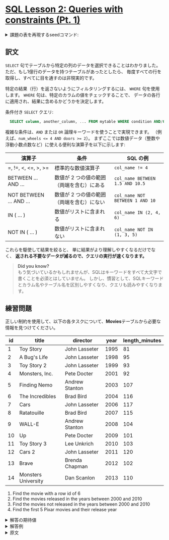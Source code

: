# [SQL Lesson 2: Queries with constraints (Pt. 1)](https://sqlbolt.com/lesson/select_queries_with_constraints)

<details>
  <summary>課題の表を再現するseedコマンド:</summary>

  ```SQL
    DROP TABLE IF EXISTS movies;

    CREATE TABLE IF NOT EXISTS movies (
      id              INTEGER         PRIMARY KEY,
      title           VARCHAR(255)    NOT NULL,
      director        VARCHAR(255)    NOT NULL,
      year            INTEGER         NOT NULL,
      length_minutes  INTEGER         NOT NULL
    );

    INSERT INTO movies (id, title, director, year, length_minutes)
    VALUES
    (1,  'Toy Story',           'John Lasseter',  1995, 81),
    (2,  'A Bug''s Life',       'John Lasseter',  1998, 95),
    (3,  'Toy Story 2',         'John Lasseter',  1999, 93),
    (4,  'Monsters, Inc.',      'Pete Docter',    2001, 92),
    (5,  'Finding Nemo',        'Andrew Stanton', 2003, 107),
    (6,  'The Incredibles',     'Brad Bird',      2004, 116),
    (7,  'Cars',                'John Lasseter',  2006, 117),
    (8,  'Ratatouille',         'Brad Bird',      2007, 115),
    (9,  'WALL-E',              'Andrew Stanton', 2008, 104),
    (10, 'Up',                  'Pete Docter',    2009, 101),
    (11, 'Toy Story 3',         'Lee Unkrich',    2010, 103),
    (12, 'Cars 2',              'John Lasseter',  2011, 120),
    (13, 'Brave',               'Brenda Chapman', 2012, 102),
    (14, 'Monsters University', 'Dan Scanlon',    2013, 110);
  ```

  または以下を実行:

  ```psql
    \i /home/postgres/dataset/sqlbolt/movies.sql
  ```
</details>

## 訳文

`SELECT` 句でテーブルから特定の列のデータを選択できることはわかりました。
ただ、もし1億行のデータを持つテーブルがあったとしたら、
毎度すべての行を取得し、すべてに目を通すのは非現実的です。

特定の結果（行）を返さないようにフィルタリングするには、
`WHERE` 句を使用します。
`WHERE` 句は、特定のカラムの値をチェックすることで、
データの各行に適用され、結果に含めるかどうかを決定します。

条件付き `SELECT` クエリ:

```SQL
  SELECT column, another_column, ... FROM mytable WHERE condition AND/OR another_condition AND/OR ...;
```

複雑な条件は、`AND` または `OR` 論理キーワードを使うことで実現できます。
（例えば、`num_wheels <= 4 AND doors >= 2`）。
まずここでは数値データ（整数や浮動小数点数など）に使える便利な演算子を以下に示します:

| 演算子              | 条件                                      | SQL の例                        |
| ------------------- | ----------------------------------------- | ------------------------------- |
| =, !=, <, <=, >, >= | 標準的な数値演算子                        | `col_name != 4`                 |
| BETWEEN … AND …     | 数値が 2 つの値の範囲（両端を含む）にある | `col_name BETWEEN 1.5 AND 10.5` |
| NOT BETWEEN … AND … | 数値が 2 つの値の範囲（両端を含む）にない | `col_name NOT BETWEEN 1 AND 10` |
| IN ( … )            | 数値がリストに含まれる                    | `col_name IN (2, 4, 6)`         |
| NOT IN ( … )        | 数値がリストに含まれない                  | `col_name NOT IN (1, 3, 5)`     |

これらを駆使して結果を絞ると、
単に結果がより理解しやすくなるだけでなく、
**返される不要なデータが減るので、クエリの実行が速くなります。**

>**Did you know?**  
もう気づいているかもしれませんが、SQLはキーワードをすべて大文字で書くことを必須とはしていません。
しかし、慣習として、SQLキーワードとカラム名やテーブル名を区別しやすくなり、クエリも読みやすくなります。

## 練習問題

正しい制約を使用して、以下の各タスクについて、**Movies**テーブルから必要な情報を見つけてください。

| id  | title               | director       | year | length_minutes |
| --- | ------------------- | -------------- | ---- | -------------- |
| 1   | Toy Story           | John Lasseter  | 1995 | 81             |
| 2   | A Bug's Life        | John Lasseter  | 1998 | 95             |
| 3   | Toy Story 2         | John Lasseter  | 1999 | 93             |
| 4   | Monsters, Inc.      | Pete Docter    | 2001 | 92             |
| 5   | Finding Nemo        | Andrew Stanton | 2003 | 107            |
| 6   | The Incredibles     | Brad Bird      | 2004 | 116            |
| 7   | Cars                | John Lasseter  | 2006 | 117            |
| 8   | Ratatouille         | Brad Bird      | 2007 | 115            |
| 9   | WALL-E              | Andrew Stanton | 2008 | 104            |
| 10  | Up                  | Pete Docter    | 2009 | 101            |
| 11  | Toy Story 3         | Lee Unkrich    | 2010 | 103            |
| 12  | Cars 2              | John Lasseter  | 2011 | 120            |
| 13  | Brave               | Brenda Chapman | 2012 | 102            |
| 14  | Monsters University | Dan Scanlon    | 2013 | 110            |

1. Find the movie with a row id of 6
2. Find the movies released in the years between 2000 and 2010
3. Find the movies not released in the years between 2000 and 2010
4. Find the first 5 Pixar movies and their release year

<details>
  <summary>解答の期待値</summary>

  1. Find the movie with a row id of 6
  ```psql
     id |      title      | director  | year | length_minutes
    ----+-----------------+-----------+------+----------------
      6 | The Incredibles | Brad Bird | 2004 |            116
  ```
  2. Find the movies released in the years between 2000 and 2010
  ```psql
     id |      title      |    director    | year | length_minutes
    ----+-----------------+----------------+------+----------------
      4 | Monsters, Inc.  | Pete Docter    | 2001 |             92
      5 | Finding Nemo    | Andrew Stanton | 2003 |            107
      6 | The Incredibles | Brad Bird      | 2004 |            116
      7 | Cars            | John Lasseter  | 2006 |            117
      8 | Ratatouille     | Brad Bird      | 2007 |            115
      9 | WALL-E          | Andrew Stanton | 2008 |            104
     10 | Up              | Pete Docter    | 2009 |            101
     11 | Toy Story 3     | Lee Unkrich    | 2010 |            103
  ```
  3. Find the movies not released in the years between 2000 and 2010
  ```psql
     id |        title        |    director    | year | length_minutes
    ----+---------------------+----------------+------+----------------
      1 | Toy Story           | John Lasseter  | 1995 |             81
      2 | A Bug's Life        | John Lasseter  | 1998 |             95
      3 | Toy Story 2         | John Lasseter  | 1999 |             93
     12 | Cars 2              | John Lasseter  | 2011 |            120
     13 | Brave               | Brenda Chapman | 2012 |            102
     14 | Monsters University | Dan Scanlon    | 2013 |            110
  ```
  4. Find the first 5 Pixar movies and their release year
  ```psql
    id |     title      |    director    | year | length_minutes
    ----+----------------+----------------+------+----------------
      1 | Toy Story      | John Lasseter  | 1995 |             81
      2 | A Bug's Life   | John Lasseter  | 1998 |             95
      3 | Toy Story 2    | John Lasseter  | 1999 |             93
      4 | Monsters, Inc. | Pete Docter    | 2001 |             92
      5 | Finding Nemo   | Andrew Stanton | 2003 |            107
  ```
</details>

<details>
  <summary>解答例</summary>

  1. Find the movie with a row id of 6
  ```psql
    SELECT * FROM movies WHERE id = 6;
  ```
  2. Find the movies released in the years between 2000 and 2010
  ```psql
    SELECT * FROM movies WHERE year BETWEEN 2000 AND 2010;
  ```
  3. Find the movies not released in the years between 2000 and 2010
  ```psql
    SELECT * FROM movies WHERE year NOT BETWEEN 2000 AND 2010;
  ```
  4. Find the first 5 Pixar movies and their release year
  ```psql
    SELECT * FROM movies WHERE id <= 5;
  ```
</details>

<details>
  <summary>原文</summary>

  Now we know how to select for specific columns of data from a table, but if you had a table with a hundred million rows of data, reading through all the rows would be inefficient and perhaps even impossible.

  In order to filter certain results from being returned, we need to use a `WHERE` clause in the query. The clause is applied to each row of data by checking specific column values to determine whether it should be included in the results or not.

  Select query with constraints

  `SELECT column, another_column, … FROM mytable **WHERE _condition_ AND/OR _another_condition_ AND/OR …**;`

  More complex clauses can be constructed by joining numerous `AND` or `OR` logical keywords (ie. num\_wheels >= 4 AND doors <= 2). And below are some useful operators that you can use for numerical data (ie. integer or floating point):

  | Operator            | Condition                                            | SQL Example                   |
  | ------------------- | ---------------------------------------------------- | ----------------------------- |
  | =, !=, <, <=, >, >= | Standard numerical operators                         | col_name != 4                 |
  | BETWEEN … AND …     | Number is within range of two values (inclusive)     | col_name BETWEEN 1.5 AND 10.5 |
  | NOT BETWEEN … AND … | Number is not within range of two values (inclusive) | col_name NOT BETWEEN 1 AND 10 |
  | IN (…)              | Number exists in a list                              | col_name IN (2, 4, 6)         |
  | NOT IN (…)          | Number does not exist in a list                      | col_name NOT IN (1, 3, 5)     |

  In addition to making the results more manageable to understand, writing clauses to constrain the set of rows returned also allows the query to run faster due to the reduction in unnecessary data being returned.

  >**Did you know?**  
  As you might have noticed by now, SQL doesn't _require_ you to write the keywords all capitalized, but as a convention, it helps people distinguish SQL keywords from column and tables names, and makes the query easier to read.

  ## Exercise

  Using the right constraints, find the information we need from the **Movies** table for each task below.
</details>
